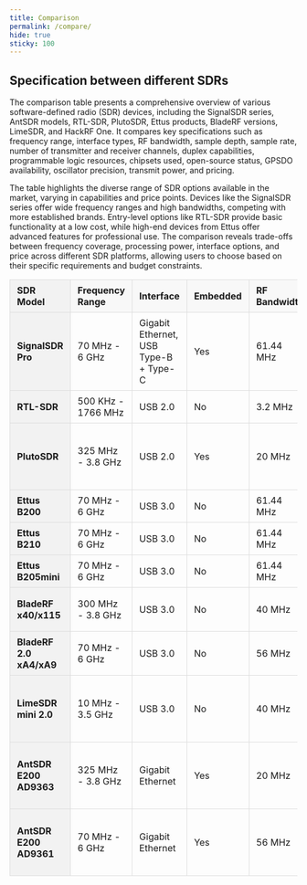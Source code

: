 ```yaml
---
title: Comparison
permalink: /compare/
hide: true
sticky: 100
---
```


## Specification between different SDRs

The comparison table presents a comprehensive overview of various software-defined radio (SDR) devices, including the SignalSDR series, AntSDR models, RTL-SDR, PlutoSDR, Ettus products, BladeRF versions, LimeSDR, and HackRF One. It compares key specifications such as frequency range, interface types, RF bandwidth, sample depth, sample rate, number of transmitter and receiver channels, duplex capabilities, programmable logic resources, chipsets used, open-source status, GPSDO availability, oscillator precision, transmit power, and pricing.

The table highlights the diverse range of SDR options available in the market, varying in capabilities and price points. Devices like the SignalSDR series offer wide frequency ranges and high bandwidths, competing with more established brands. Entry-level options like RTL-SDR provide basic functionality at a low cost, while high-end devices from Ettus offer advanced features for professional use. The comparison reveals trade-offs between frequency coverage, processing power, interface options, and price across different SDR platforms, allowing users to choose based on their specific requirements and budget constraints.

<style>
  table {
    width: 100%;
    border-collapse: collapse;
  }
  th, td {
    padding: 8px 12px;
    border: 1px solid #ddd;
    text-align: left;
  }
  th {
    background-color: #f2f2f2;
    position: sticky;
    top: 0;
    z-index: 2;
  }
  td:first-child, th:first-child {
    position: sticky;
    left: 0;
    background-color: #f2f2f2;
    z-index: 1;
  }
  table th {
    background-color: #f8f8f8;
  }
</style>

| **SDR Model**            | **Frequency Range**    | **Interface**           | **Embedded** | **RF Bandwidth** | **Sample Depth** | **Sample Rate** | **Channels/Duplex**    | **Logic Gates**       | **Chipset** | **Open Source**               | **GPSDO** | **Oscillator Precision**              | **Transmit Power**                               |
|--------------------------|------------------------|-------------------------|--------------|------------------|------------------|-----------------|------------------------|-----------------------|-------------|----------------------------------|-----------|---------------------------------------|-------------------------------------------------|
| **SignalSDR Pro**         | 70 MHz - 6 GHz         | Gigabit Ethernet, USB Type-B + Type-C | Yes          | 61.44 MHz        | 12 bits          | 61.44 MSPS      | 2 Tx / 2 Rx / Full Duplex| 85k                  | AD9361      | Schematic & firmware          | Yes       | ~ 1 ppm                             | Up to 10 dBm (depending on frequency)            |
| **RTL-SDR**               | 500 KHz - 1766 MHz     | USB 2.0                  | No           | 3.2 MHz          | 8 bits           | 3.2 MSPS        | 0 Tx / 1 Rx / No Duplex | N/A                   | RTL2832U    | No                             | No        | ~1 ppm                               | N/A                                           |
| **PlutoSDR**              | 325 MHz - 3.8 GHz      | USB 2.0                  | Yes          | 20 MHz           | 12 bits          | 61.44 MSPS      | 2 Tx / 2 Rx / Full Duplex| 28k                   | AD9363      | Full                           | No        | ~20 ppm                              | Up to 6 dBm (depending on frequency)            |
| **Ettus B200**            | 70 MHz - 6 GHz         | USB 3.0                  | No           | 61.44 MHz        | 12 bits          | 61.44 MSPS      | 1 Tx / 1 Rx / Full Duplex| 75k                   | AD9364      | Schematic, Firmware             | Ext.      | ~2 ppm                               | 10 dBm+                                        |
| **Ettus B210**            | 70 MHz - 6 GHz         | USB 3.0                  | No           | 61.44 MHz        | 12 bits          | 61.44 MSPS      | 2 Tx / 2 Rx / Full Duplex| 100k                  | AD9361      | Schematic, Firmware             | Ext.      | ~2 ppm                               | 10 dBm+                                        |
| **Ettus B205mini**        | 70 MHz - 6 GHz         | USB 3.0                  | No           | 61.44 MHz        | 12 bits          | 61.44 MSPS      | 1 Tx / 1 Rx / Full Duplex| 150k                  | AD9364      | Schematic & firmware            | Ext.      | ~2 ppm                               | 10 dBm+                                        |
| **BladeRF x40/x115**      | 300 MHz - 3.8 GHz      | USB 3.0                  | No           | 40 MHz           | 12 bits          | 40 MSPS         | 1 Tx / 1 Rx / Full Duplex| 40k (115k avail)      | LMS6002M    | Schematic, Firmware             | No        | ~1 ppm                               | 6 dBm                                         |
| **BladeRF 2.0 xA4/xA9**   | 70 MHz - 6 GHz         | USB 3.0                  | No           | 56 MHz           | 12 bits          | 61.44 MSPS      | 2 Tx / 2 Rx / Full Duplex| 32k (292k avail)     | AD9361      | Schematic, Firmware             | No        | ~1 ppm                               | 8 dBm                                         |
| **LimeSDR mini 2.0**      | 10 MHz - 3.5 GHz       | USB 3.0                  | No           | 40 MHz           | 12 bits          | 30.72 MSPS      | 1 Tx / 1 Rx / Full Duplex| 44k                   | LMS7002M    | Full                           | No        | ~1 ppm initial, ~ 4 ppm stable         | Up to 10 dBm (depending on frequency)            |
| **AntSDR E200 AD9363**    | 325 MHz - 3.8 GHz      | Gigabit Ethernet         | Yes          | 20 MHz           | 12 bits          | 61.44 MSPS      | 2 Tx / 2 Rx / Full Duplex| 85k                   | AD9363      | Schematic & firmware          | No        | ~2 ppm                               | Up to 10 dBm (depending on frequency)           |
| **AntSDR E200 AD9361**    | 70 MHz - 6 GHz         | Gigabit Ethernet         | Yes          | 56 MHz           | 12 bits          | 61.44 MSPS      | 2 Tx / 2 Rx / Full Duplex| 85k                   | AD9361      | Schematic & firmware          | No        | ~2 ppm                               | Up to 10 dBm (depending on frequency)           |
